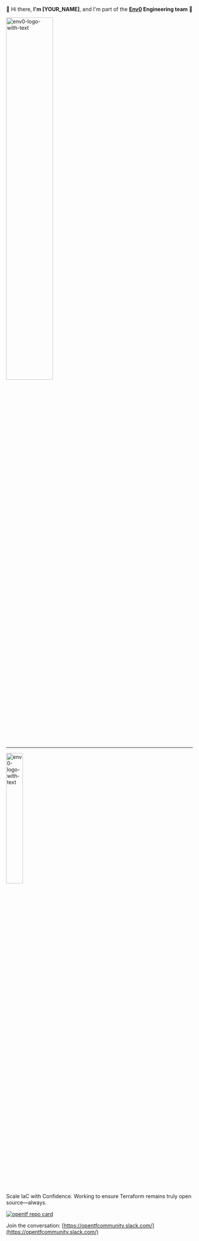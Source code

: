 👋 Hi there, **I'm [YOUR_NAME]**, and I'm part of the **[Env0](https://www.env0.com) Engineering team** 🔧
<p align="left">
  <a href="[LINKEDIN_LINK]" target="blank">
    <img src="https://github-readme-stats.vercel.app/api?username=[GITHUB_USERNAME]&show_icons=true&count_private=true&theme=nord&hide=stars&rank_icon=github" alt="env0-logo-with-text" width="50%">
  </a>
</p>

---

<p align="left">
  <a href="https://www.env0.com/" target="blank">
    <img src="https://github.com/eyarz/eyarz/assets/19731161/7c7aeb76-06a3-4d54-bb15-68946a66106f" alt="env0-logo-with-text" width="30%">
  </a>
</p>

Scale IaC with Confidence. Working to ensure Terraform remains truly open source—always.

[![opentf repo card](https://github-readme-stats.vercel.app/api/pin/?username=opentffoundation\&repo=opentf\&show_owner=true)](https://github.com/opentffoundation/opentf)

Join the conversation: [https://opentfcommunity.slack.com/](https://opentfcommunity.slack.com/)
